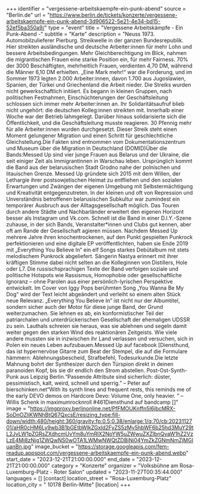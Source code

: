 +++
identifier = "vergessene-arbeitskaempfe-ein-punk-abend"
source = "Berlin.de"
url = "https://www.berlin.de/tickets/konzerte/vergessene-arbeitskaempfe-ein-punk-abend-3d906522-5e21-4e34-bd15-52ef5ba350a9/"
type = "event"
title = "Vergessene Arbeitskämpfe - Ein Punk-Abend -"
subtitle = "Karte"
description = "Neuss 1973. Automobilzulieferer Pierburg. Streikwelle in der ganzen Bundesrepublik. Hier streikten ausländische und deutsche Arbeiter:innen für mehr Lohn und bessere Arbeitsbedingungen. Mehr Gleichberechtigung im Blick, nahmen die migrantischen Frauen eine starke Position ein, für mehr Fairness. 70% der 3000 Beschäftigten, mehrheitlich Frauen, verdienten 4,70 DM, während die Männer 6,10 DM erhielten. „Eine Mark mehr!“ war die Forderung, und im Sommer 1973 legten 2.000 Arbeiter:innen, davon 1.700 aus Jugoslawien, Spanien, der Türkei und Griechenland die Arbeit nieder. Die Streiks wurden nicht gewerkschaftlich initiiert. Es begann in kleinen Gruppen, nach politischen Festnahmen, Einschüchterungen der Geschäftsleitung schlossen sich immer mehr Arbeiter:innen an. Ihr Solidaritätsaufruf blieb nicht ungehört: die deutschen Kolleg:innen streikten mit. Innerhalb einer Woche war der Betrieb lahmgelegt. Darüber hinaus solidarisierte sich die Öffentlichkeit, und die Geschäftsleitung musste reagieren. 30 Pfennig mehr für alle Arbeiter:innen wurden durchgesetzt. Dieser Streik steht einen Moment gelungener Migration und einen Schritt für geschlechtliche Gleichstellung.Die Fakten sind entnommen vom Dokumentationszentrum und Museum über die Migration in Deutschland (DOMID)Über die Bands:Messed Up sind vier junge Frauen aus Belarus und der Ukraine, die seit einiger Zeit als Immigrantinnen in Warschau leben. Ursprünglich kommt die Band aus der belarusischen Stadt Grodno nahe der polnischen und litauischen Grenze. Messed Up gründete sich 2015 mit dem Willen, der Lethargie ihrer postsowjetischen Heimat zu entfliehen und den sozialen Erwartungen und Zwängen der eigenen Umgebung mit Selbstermächtigung und Kreativität entgegenzutreten. In der kleinen und oft von Repression und Unverständnis betroffenen belarusischen Subkultur war zumindest ein temporärer Ausbruch aus der Alltagsgesellschaft möglich. Das Touren durch andere Städte und Nachbarländer erweitert den eigenen Horizont besser als Instagram und Vk.com. Schnell ist die Band in einer D.I.Y.-Szene zuhause, in der sich Bands, Veranstalter*innen und Clubs gut kennen, aber oft am Rande der Gesellschaft agieren müssen. Nachdem Messed Up mehrere Jahre ihren knochentrockenen, auf den Punkt gespielten Punkrock perfektionieren und eine digitale EP veröffentlichten, haben sie Ende 2019 mit „Everything You Believe In“ ein elf Songs starkes Debütalbum mit stets melodischem Punkrock abgeliefert. Sängerin Nastya erinnert mit ihrer kräftigen Stimme dabei nicht selten an die Kolleginnen von Distillers, Hole oder L7. Die russischsprachigen Texte der Band verfolgen soziale und politische Hotspots wie Rassismus, Homophobie oder gesellschaftliche Ignoranz – ohne Parolen aus einer persönlich-lyrischen Perspektive entwickelt. Im Cover von Iggy Pops berühmten Song „You Wanna Be My Dog“ wird der Text leicht abgeändert und verleiht so einem alten Stück neue Relevanz. „Everything You Believe In“ ist nicht nur der Albumtitel, sondern sicher auch der Motor für diese junge Band, der Grund weiterzumachen. Sie lehnen es ab, ein konformistischer Teil der patriarchalen und unterdrückerischen Gesellschaft der ehemaligen UDSSR zu sein. Lauthals schreien sie heraus, was sie ablehnen und segeln damit weiter gegen den starken Wind des reaktionären Zeitgeists. Wie viele andere mussten sie in inzwischen ihr Land verlassen und versuchen, sich in Polen ein neues Leben aufzubauen.Messed Up auf facebook [Diensthund, das ist hypernervöse Gitarre zum Beat der Stempel, die auf die Formulare hämmern: Ablehnungsbescheid, Strafbefehl, Todesurkunde.Die letzte Mahnung bohrt der Synthesizer durch den Türspion direkt in deinen paranoiden Kopf, bis sie dir endlich den Strom abstellen. Post-Ost-Synth-Punk aus Leipzig  Berlin.“Passende Attribute sind sicherlich: düster, pessimistisch, kalt, weird, schnell und sperrig.” – Peter auf bierschinken.net“With its synth lines and frequent rests, this reminds me of the early DEVO demos on Hardcore Devo: Volume One, only heavier. ” – Willis Schenk in maximumrocknroll #461Diensthund auf bandcamp []"
image = "https://imgproxy.berlinonline.net/PfFMOUKnffn5I6jbcMRX-SoDnOZliKWNhBtQ67QxcsE/resizing_type:fill-down/width:480/height:360/gravity:fp:0.5:0.38/enlarge:1/q:70/cb:2023112701/aHR0cHM6Ly9wb3B1bGEtbWlkZGxld2FyZS5zMy5hbWF6b25hd3MuY29tL2JvLW1pZGRsZXdhcmUvYm8uYmRlX2NoYW5uZWwuZXZlbnQvaW1hZ2VzLzE4Mi8zNjg1ZWQwNS0wOTA1LWMwNWQtZDBiNi04YmZkZGNmNmZjMGIuanBn.jpg"
image_bucket = "https://storage.googleapis.com/fem-readup.appspot.com/vergessene-arbeitskaempfe-ein-punk-abend.webp"
start_date = "2023-12-21T21:00:00.000"
end_date = "2023-12-21T21:00:00.000"
category = "Konzerte"
organizer = "Volksbühne am Rosa-Luxemburg-Platz - Roter Salon"
updated = "2023-11-27T00:35:44.000"
languages = []
[contact]
location_street = "Rosa-Luxemburg-Platz"
location_city = " 10178 Berlin-Mitte"
[location]
+++